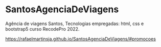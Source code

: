 # SantosAgenciaDeViagens
Agência de viagens Santos, Tecnologias empregadas: html, css e bootstrap5 curso RecodePro 2022.

https://rafaelmartinsja.github.io/SantosAgenciaDeViagens/#promocoes
